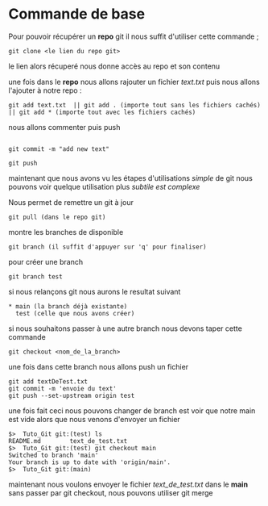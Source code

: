 # Commande de base

Pour pouvoir récupérer un **repo** git il nous suffit d'utiliser cette commande ;
```
git clone <le lien du repo git>

```

le lien alors récuperé nous donne accès au repo et son contenu

une fois dans le **repo** nous allons rajouter un fichier *text.txt* puis nous allons l'ajouter à notre repo :
```
git add text.txt  || git add . (importe tout sans les fichiers cachés) || git add * (importe tout avec les fichiers cachés)

```
nous allons commenter puis push
```

git commit -m "add new text"

git push

```

maintenant que nous avons vu les étapes d'utilisations *simple* de git nous pouvons voir quelque utilisation plus *subtile est complexe* 

Nous permet de remettre un git à jour 
```
git pull (dans le repo git)
```

montre les branches de disponible
```
git branch (il suffit d'appuyer sur 'q' pour finaliser)
```

pour créer une branch 
```
git branch test
```
si nous relançons git nous aurons le resultat suivant
```
* main (la branch déjà existante)
  test (celle que nous avons créer)
```

si nous souhaitons passer à une autre branch nous devons taper cette commande 
```
git checkout <nom_de_la_branch>
```
une fois dans cette branch nous allons push un fichier 

```
git add textDeTest.txt
git commit -m 'envoie du text'
git push --set-upstream origin test
```

une fois fait ceci nous pouvons changer de branch est voir que notre main est vide alors que nous venons d'envoyer un fichier
```
$>  Tuto_Git git:(test) ls
README.md        text_de_test.txt
$>  Tuto_Git git:(test) git checkout main
Switched to branch 'main'
Your branch is up to date with 'origin/main'.
$>  Tuto_Git git:(main) 

```

maintenant nous voulons envoyer le fichier *text_de_test.txt* dans le **main** sans passer par git checkout, nous pouvons utiliser git merge 

```



```
